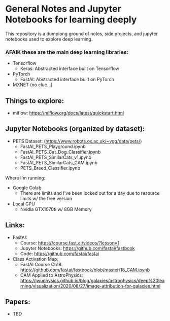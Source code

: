 # General Notes and Jupyter Notebooks for learning deeply

This repository is a dumpiong ground of notes, side projects, and jupyter notebooks used to explore deep learning.

### AFAIK these are the main deep learning libraries:
- Tensorflow
  - Keras: Abstracted interface built on Tensorflow
- PyTorch
  - FastAI: Abstracted interface built on PyTorch
- MXNET (no clue...)

## Things to explore:
- mlflow: https://mlflow.org/docs/latest/quickstart.html

## Jupyter Notebooks (organized by dataset):
- PETS Dataset: (https://www.robots.ox.ac.uk/~vgg/data/pets/)
  - FastAI_PETS_Playground.ipynb
  - FastAI_PETS_Cat_Dog_Classifier.ipynb
  - FastAI_PETS_SimilarCats_v1.ipynb
  - FastAI_PETS_SimilarCats_CAM.ipynb
  - PETS_Breed_Classifier.ipynb

Where I'm running:
- Google Colab
  - There are limits and I've been locked out for a day due to resource limits w/ the free version
- Local GPU
  - Nvidia GTX1070ti w/ 8GB Memory

## Links:
- FastAI:
  - Course: https://course.fast.ai/videos/?lesson=1
  - Jupyter Notebooks: https://github.com/fastai/fastbook
  - Code: https://github.com/fastai/fastai
- Class Activation Map:
  - FastAI Course Ch18: https://github.com/fastai/fastbook/blob/master/18_CAM.ipynb
  - CAM Applied to AstroPhysics: https://jwuphysics.github.io/blog/galaxies/astrophysics/deep%20learning/visualization/2020/08/27/image-attribution-for-galaxies.html

## Papers:
- TBD
